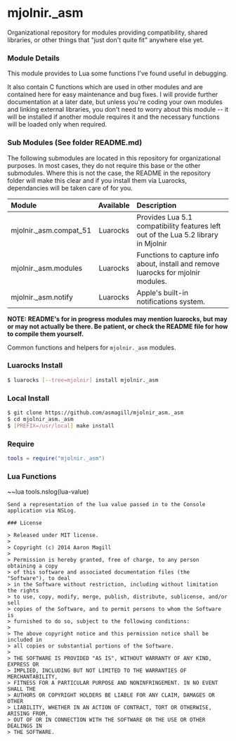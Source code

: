 mjolnir._asm
============

Organizational repository for modules providing compatibility, shared libraries, or other things that "just don't quite fit" anywhere else yet.

### Module Details
This module provides to Lua some functions I've found useful in debugging.

It also contain C functions which are used in other modules and are contained here for easy maintenance and bug fixes.  I will provide further documentation at a later date, but unless you're coding your own modules and linking external libraries, you don't need to worry about this module -- it will be installed if another module requires it and the necessary functions will be loaded only when required.

### Sub Modules (See folder README.md)
The following submodules are located in this repository for organizational purposes.  In most cases, they do not require this base or the other submodules.  Where this is not the case, the README in the repository folder will make this clear and if you install them via Luarocks, dependancies will be taken care of for you.

|Module                 | Available | Description                                                                        |
|:----------------------|:---------:|:-----------------------------------------------------------------------------------|
|mjolnir._asm.compat_51 | Luarocks  | Provides Lua 5.1 compatibility features left out of the Lua 5.2 library in Mjolnir |
|mjolnir._asm.modules   | Luarocks  | Functions to capture info about, install and remove luarocks for mjolnir modules.  |
|mjolnir._asm.notify    | Luarocks  | Apple's built-in notifications system.                                             |

**NOTE: README's for in progress modules may mention luarocks, but may or may not actually be there.  Be patient, or check the README file for how to compile them yourself.**

Common functions and helpers for `mjolnir._asm` modules.

### Luarocks Install
~~~bash
$ luarocks [--tree=mjolnir] install mjolnir._asm
~~~

### Local Install
~~~bash
$ git clone https://github.com/asmagill/mjolnir_asm._asm
$ cd mjolnir_asm._asm
$ [PREFIX=/usr/local] make install
~~~

### Require

~~~lua
tools = require("mjolnir._asm")
~~~

### Lua Functions
~~lua
tools.nslog(lua-value)
~~~
Send a representation of the lua value passed in to the Console application via NSLog.

### License

> Released under MIT license.
>
> Copyright (c) 2014 Aaron Magill
>
> Permission is hereby granted, free of charge, to any person obtaining a copy
> of this software and associated documentation files (the "Software"), to deal
> in the Software without restriction, including without limitation the rights
> to use, copy, modify, merge, publish, distribute, sublicense, and/or sell
> copies of the Software, and to permit persons to whom the Software is
> furnished to do so, subject to the following conditions:
>
> The above copyright notice and this permission notice shall be included in
> all copies or substantial portions of the Software.
>
> THE SOFTWARE IS PROVIDED "AS IS", WITHOUT WARRANTY OF ANY KIND, EXPRESS OR
> IMPLIED, INCLUDING BUT NOT LIMITED TO THE WARRANTIES OF MERCHANTABILITY,
> FITNESS FOR A PARTICULAR PURPOSE AND NONINFRINGEMENT. IN NO EVENT SHALL THE
> AUTHORS OR COPYRIGHT HOLDERS BE LIABLE FOR ANY CLAIM, DAMAGES OR OTHER
> LIABILITY, WHETHER IN AN ACTION OF CONTRACT, TORT OR OTHERWISE, ARISING FROM,
> OUT OF OR IN CONNECTION WITH THE SOFTWARE OR THE USE OR OTHER DEALINGS IN
> THE SOFTWARE.
